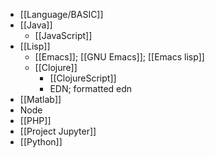 - [[Language/BASIC]]
- [[Java]]
    - [[JavaScript]]
- [[Lisp]]
    - [[Emacs]]; [[GNU Emacs]]; [[Emacs lisp]]
    - [[Clojure]]
        - [[ClojureScript]]
        - EDN; formatted edn
- [[Matlab]]
- Node
- [[PHP]]
- [[Project Jupyter]]
- [[Python]]
